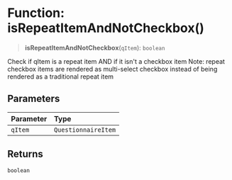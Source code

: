 # Function: isRepeatItemAndNotCheckbox()

> **isRepeatItemAndNotCheckbox**(`qItem`): `boolean`

Check if qItem is a repeat item AND if it isn't a checkbox item
Note: repeat checkbox items are rendered as multi-select checkbox instead of being rendered as a traditional repeat item

## Parameters

| Parameter | Type |
| :------ | :------ |
| `qItem` | `QuestionnaireItem` |

## Returns

`boolean`
